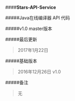 ####**Stars-API-Service**

#####Java在线编译器 API 代码

#####v1.0 master版本

#####最后更新
>2017年1月22日

#####基础版本
>2016年12月26日 v1.0

#####备注
>无